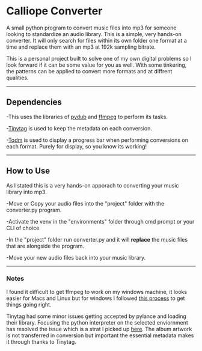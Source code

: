 # Calliope Converter 
A small python program to convert music files into mp3 for someone looking to standardize an audio library. This is a simple, very hands-on converter. It will only search for files within its own folder one format at a time and replace them with an mp3 at 192k sampling bitrate. 

This is a personal project built to solve one of my own digital problems so I look forward if it can be some value for you as well. With some tinkering, the patterns can be applied to convert more formats and at diffrent qualities. 

---
## Dependencies


-This uses the libraries of [pydub](https://github.com/jiaaro/pydub) and [ffmpeg](https://github.com/FFmpeg/FFmpeg) to perform its tasks.

-[Tinytag](https://github.com/devsnd/tinytag) is used to keep the metadata on each conversion. 

-[Tqdm](https://github.com/devsnd/tinytag) is used to display a progress bar when performing conversions on each format. Purely for display, so you know its working!

---

## How to Use
As I stated this is a very hands-on apporach to converting your music library into mp3. 

-Move or Copy your audio files into the "project" folder with the converter.py program. 

-Activate the venv in the "environments" folder through cmd prompt or your CLI of choice

-In the "project" folder run converter.py and it will **replace** the music files that are alongside the program.

-Move your new audio files back into your music library.

---
### Notes

I found it difficult to get ffmpeg to work on my windows machine, it looks easier for Macs and Linux but for windows I followed [this process](https://www.youtube.com/watch?v=IECI72XEox0&t=1s) to get things going right. 

Tinytag had some minor issues getting accepted by pylance and loading their library. Focusing the python interpreter on the selected enviornment has resolved the issue which is a strat I picked up [here](https://www.youtube.com/watch?v=5ud9Y2uB4PY&t=1s). The album artwork is not transferred in conversion but important the essential metadata makes it through thanks to Tinytag.

